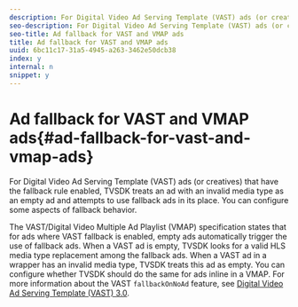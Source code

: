 ```yaml
---
description: For Digital Video Ad Serving Template (VAST) ads (or creatives) that have the fallback rule enabled, TVSDK treats an ad with an invalid media type as an empty ad and attempts to use fallback ads in its place. You can configure some aspects of fallback behavior.
seo-description: For Digital Video Ad Serving Template (VAST) ads (or creatives) that have the fallback rule enabled, TVSDK treats an ad with an invalid media type as an empty ad and attempts to use fallback ads in its place. You can configure some aspects of fallback behavior.
seo-title: Ad fallback for VAST and VMAP ads
title: Ad fallback for VAST and VMAP ads
uuid: 6bc11c17-31a5-4945-a263-3462e50dcb38
index: y
internal: n
snippet: y
---
```


# Ad fallback for VAST and VMAP ads{#ad-fallback-for-vast-and-vmap-ads}

For Digital Video Ad Serving Template (VAST) ads (or creatives) that have the fallback rule enabled, TVSDK treats an ad with an invalid media type as an empty ad and attempts to use fallback ads in its place. You can configure some aspects of fallback behavior.

The VAST/Digital Video Multiple Ad Playlist (VMAP) specification states that for ads where VAST fallback is enabled, empty ads automatically trigger the use of fallback ads. When a VAST ad is empty, TVSDK looks for a valid HLS media type replacement among the fallback ads. When a VAST ad in a wrapper has an invalid media type, TVSDK treats this ad as empty. You can configure whether TVSDK should do the same for ads inline in a VMAP. For more information about the VAST `fallbackOnNoAd` feature, see [Digital Video Ad Serving Template (VAST) 3.0](http://www.iab.net/guidelines/508676/digitalvideo/vsuite/vast). 
